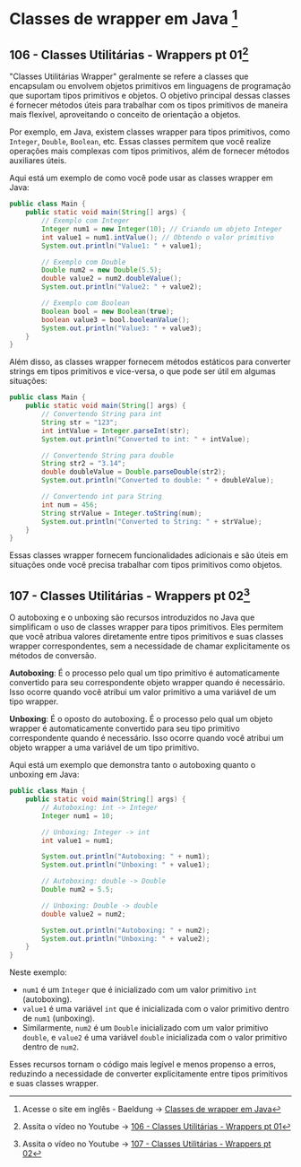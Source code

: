 # Classes de wrapper em Java [^01]

[^01]: Acesse o site em inglês - Baeldung -> [Classes de wrapper em Java](https://www.baeldung.com/java-wrapper-classes)

## 106 - Classes Utilitárias - Wrappers pt 01[^02]

[^02]: Assita o vídeo no Youtube -> [106 - Classes Utilitárias - Wrappers pt 01](https://abre.ai/iKDI)

"Classes Utilitárias Wrapper" geralmente se refere a classes que encapsulam ou envolvem objetos primitivos em linguagens
de programação que suportam tipos primitivos e objetos. O objetivo principal dessas classes é fornecer métodos úteis
para trabalhar com os tipos primitivos de maneira mais flexível, aproveitando o conceito de orientação a objetos.

Por exemplo, em Java, existem classes wrapper para tipos primitivos, como `Integer`, `Double`, `Boolean`, etc. Essas
classes permitem que você realize operações mais complexas com tipos primitivos, além de fornecer métodos auxiliares
úteis.

Aqui está um exemplo de como você pode usar as classes wrapper em Java:

```java
public class Main {
    public static void main(String[] args) {
        // Exemplo com Integer
        Integer num1 = new Integer(10); // Criando um objeto Integer
        int value1 = num1.intValue(); // Obtendo o valor primitivo
        System.out.println("Value1: " + value1);

        // Exemplo com Double
        Double num2 = new Double(5.5);
        double value2 = num2.doubleValue();
        System.out.println("Value2: " + value2);

        // Exemplo com Boolean
        Boolean bool = new Boolean(true);
        boolean value3 = bool.booleanValue();
        System.out.println("Value3: " + value3);
    }
}
```

Além disso, as classes wrapper fornecem métodos estáticos para converter strings em tipos primitivos e vice-versa, o que
pode ser útil em algumas situações:

```java
public class Main {
    public static void main(String[] args) {
        // Convertendo String para int
        String str = "123";
        int intValue = Integer.parseInt(str);
        System.out.println("Converted to int: " + intValue);

        // Convertendo String para double
        String str2 = "3.14";
        double doubleValue = Double.parseDouble(str2);
        System.out.println("Converted to double: " + doubleValue);

        // Convertendo int para String
        int num = 456;
        String strValue = Integer.toString(num);
        System.out.println("Converted to String: " + strValue);
    }
}
```

Essas classes wrapper fornecem funcionalidades adicionais e são úteis em situações onde você precisa trabalhar com tipos
primitivos como objetos.

## 107 - Classes Utilitárias - Wrappers pt 02[^03]

[^03]: Assita o vídeo no Youtube -> [107 - Classes Utilitárias - Wrappers pt 02](https://abre.ai/iKG5)

O autoboxing e o unboxing são recursos introduzidos no Java que simplificam o uso de classes wrapper para tipos
primitivos. Eles permitem que você atribua valores diretamente entre tipos primitivos e suas classes wrapper
correspondentes, sem a necessidade de chamar explicitamente os métodos de conversão.

**Autoboxing**:
É o processo pelo qual um tipo primitivo é automaticamente convertido para seu correspondente objeto wrapper quando é
necessário. Isso ocorre quando você atribui um valor primitivo a uma variável de um tipo wrapper.

**Unboxing**:
É o oposto do autoboxing. É o processo pelo qual um objeto wrapper é automaticamente convertido para seu tipo primitivo
correspondente quando é necessário. Isso ocorre quando você atribui um objeto wrapper a uma variável de um tipo
primitivo.

Aqui está um exemplo que demonstra tanto o autoboxing quanto o unboxing em Java:

```java
public class Main {
    public static void main(String[] args) {
        // Autoboxing: int -> Integer
        Integer num1 = 10;

        // Unboxing: Integer -> int
        int value1 = num1;

        System.out.println("Autoboxing: " + num1);
        System.out.println("Unboxing: " + value1);

        // Autoboxing: double -> Double
        Double num2 = 5.5;

        // Unboxing: Double -> double
        double value2 = num2;

        System.out.println("Autoboxing: " + num2);
        System.out.println("Unboxing: " + value2);
    }
}
```

Neste exemplo:

- `num1` é um `Integer` que é inicializado com um valor primitivo `int` (autoboxing).
- `value1` é uma variável `int` que é inicializada com o valor primitivo dentro de `num1` (unboxing).
- Similarmente, `num2` é um `Double` inicializado com um valor primitivo `double`, e `value2` é uma variável `double`
  inicializada com o valor primitivo dentro de `num2`.

Esses recursos tornam o código mais legível e menos propenso a erros, reduzindo a necessidade de converter
explicitamente entre tipos primitivos e suas classes wrapper.